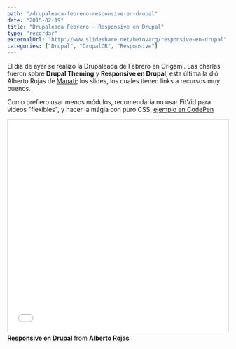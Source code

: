 ```yaml
---
path: "/drupaleada-febrero-responsive-en-drupal"
date: "2015-02-19"
title: "Drupaleada Febrero - Responsive en Drupal"
type: "recordar"
externalUrl: "http://www.slideshare.net/betovarg/responsive-en-drupal"
categories: ["Drupal", "DrupalCR", "Responsive"]
---
```


El día de ayer se realizó la Drupaleada de Febrero en Origami. Las charlas fueron sobre **Drupal Theming** y **Responsive en Drupal**, esta última la dió Alberto Rojas de [Manatí](http://estudiomanati.com/); los slides, los cuales tienen links a recursos muy buenos.

Como prefiero usar menos módulos, recomendaria no usar FitVid para videos "flexibles", y hacer la mágia con puro CSS, [ejemplo en CodePen](http://codepen.io/jleiva/pen/dPmeKr/)

<iframe src="//www.slideshare.net/slideshow/embed_code/key/GhjBCL1CSigJ2G" width="595" height="485" frameborder="0" marginwidth="0" marginheight="0" scrolling="no" style="border:1px solid #CCC; border-width:1px; margin-bottom:5px; max-width: 100%;" allowfullscreen> </iframe> <div style="margin-bottom:5px"> <strong> <a href="//www.slideshare.net/betovarg/responsive-en-drupal" title="Responsive en Drupal" target="_blank">Responsive en Drupal</a> </strong> from <strong><a href="https://www.slideshare.net/betovarg" target="_blank">Alberto Rojas</a></strong> </div>
